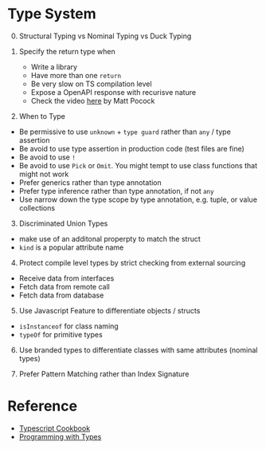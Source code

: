 # Type System

0. Structural Typing vs Nominal Typing vs Duck Typing

1. Specify the return type when
    - Write a library
    - Have more than one `return`
    - Be very slow on TS compilation level
    - Expose a OpenAPI response with recurisve nature
    - Check the video [here](https://www.totaltypescript.com/tips/dont-use-return-types-unless) by Matt Pocock

2. When to Type
  - Be permissive to use `unknown` + `type guard` rather than `any` / type assertion
  - Be avoid to use type assertion in production code (test files are fine)
  - Be avoid to use `!`
  - Be avoid to use `Pick` or `Omit`. You might tempt to use class functions that might not work 
  - Prefer generics rather than type annotation
  - Prefer type inference rather than type annotation, if not `any`
  - Use narrow down the type scope by type annotation, e.g. tuple, or value collections

3. Discriminated Union Types
  - make use of an additonal properpty to match the struct
  - `kind` is a popular attribute name

4. Protect compile level types by strict checking from external sourcing
  - Receive data from interfaces
  - Fetch data from remote call
  - Fetch data from database

5. Use Javascript Feature to differentiate objects / structs
  - `isInstanceof` for class naming
  - `typeOf` for primitive types

6. Use branded types to differentiate classes with same attributes (nominal types)

7. Prefer Pattern Matching rather than Index Signature

# Reference
- [Typescript Cookbook](https://www.oreilly.com/library/view/typescript-cookbook/9781098136642)
- [Programming with Types](https://www.manning.com/books/programming-with-types)